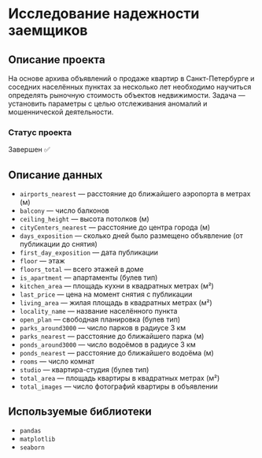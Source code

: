 # Исследование надежности заемщиков

## Описание проекта
На основе архива объявлений о продаже квартир в Санкт-Петербурге и соседних населённых пунктах за несколько лет необходимо научиться определять рыночную стоимость объектов недвижимости. Задача — установить параметры с целью отслеживания аномалий и мошеннической деятельности. 
### Статус проекта
Завершен ✅

## Описание данных
- ```airports_nearest``` — расстояние до ближайшего аэропорта в метрах (м)
- ```balcony``` — число балконов
- ```ceiling_height``` — высота потолков (м)
- ```cityCenters_nearest``` — расстояние до центра города (м)
- ```days_exposition``` — сколько дней было размещено объявление (от публикации до снятия)
- ```first_day_exposition``` — дата публикации
- ```floor``` — этаж
- ```floors_total``` — всего этажей в доме
- ```is_apartment``` — апартаменты (булев тип)
- ```kitchen_area``` — площадь кухни в квадратных метрах (м²)
- ```last_price``` — цена на момент снятия с публикации
- ```living_area``` — жилая площадь в квадратных метрах (м²)
- ```locality_name``` — название населённого пункта
- ```open_plan``` — свободная планировка (булев тип)
- ```parks_around3000``` — число парков в радиусе 3 км
- ```parks_nearest``` — расстояние до ближайшего парка (м)
- ```ponds_around3000``` — число водоёмов в радиусе 3 км
- ```ponds_nearest``` — расстояние до ближайшего водоёма (м)
- ```rooms``` — число комнат
- ```studio``` — квартира-студия (булев тип)
- ```total_area``` — площадь квартиры в квадратных метрах (м²)
- ```total_images``` — число фотографий квартиры в объявлении

## Используемые библиотеки
- ```pandas```
- ```matplotlib```
- ```seaborn```